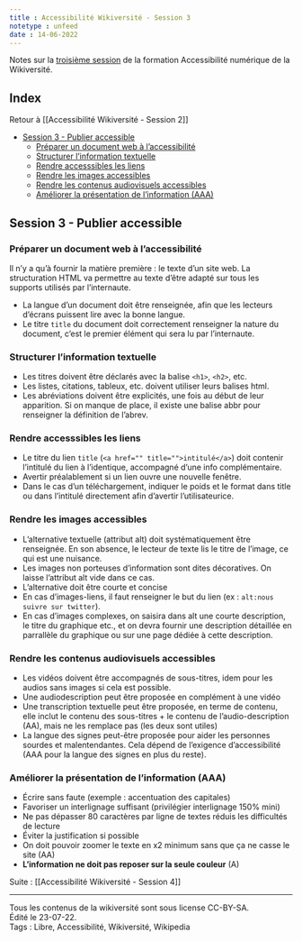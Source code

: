 ```yaml
---
title : Accessibilité Wikiversité - Session 3
notetype : unfeed
date : 14-06-2022
---
```

Notes sur la [troisième session](https://fr.wikiversity.org/wiki/Preparer_un_document_web_a_l_accessibilite_numerique-Notions_de_base) de la formation Accessibilité numérique de la Wikiversité.

## Index
Retour à [[Accessibilité Wikiversité - Session 2]]

<!-- TOC titleSize:2 tabSpaces:2 depthFrom:1 depthTo:3 withLinks:1 updateOnSave:1 orderedList:0 skip:1 title:0 charForUnorderedList:* -->
* [Session 3 - Publier accessible](#session-3---publier-accessible)
  * [Préparer un document web à l’accessibilité](#préparer-un-document-web-à-laccessibilité)
  * [Structurer l’information textuelle](#structurer-linformation-textuelle)
  * [Rendre accesssibles les liens](#rendre-accesssibles-les-liens)
  * [Rendre les images accessibles](#rendre-les-images-accessibles)
  * [Rendre les contenus audiovisuels accessibles](#rendre-les-contenus-audiovisuels-accessibles)
  * [Améliorer la présentation de l’information (AAA)](#améliorer-la-présentation-de-linformation-aaa)
<!-- /TOC -->

## Session 3 - Publier accessible

### Préparer un document web à l’accessibilité
Il n’y a qu’à fournir la matière première : le texte d’un site web. La structuration HTML va permettre au texte d’être adapté sur tous les supports utilisés par l’internaute.

- La langue d’un document doit être renseignée, afin que les lecteurs d’écrans puissent lire avec la bonne langue.
- Le titre `title` du document doit correctement renseigner la nature du document, c’est le premier élément qui sera lu par l’internaute.

### Structurer l’information textuelle
- Les titres doivent être déclarés avec la balise `<h1>`, `<h2>`, etc.
- Les listes, citations, tableux, etc. doivent utiliser leurs balises html.
- Les abréviations doivent être explicités, une fois au début de leur apparition. Si on manque de place, il existe une balise abbr pour renseigner la définition de l’abrev.

### Rendre accesssibles les liens
- Le titre du lien `title` (`<a href="" title="">intitulé</a>`) doit contenir l’intitulé du lien à l’identique, accompagné d’une info complémentaire.
- Avertir préalablement si un lien ouvre une nouvelle fenêtre.
- Dans le cas d’un téléchargement, indiquer le poids et le format dans title ou dans l’intitulé directement afin d’avertir l’utilisateurice.

### Rendre les images accessibles
- L’alternative textuelle (attribut alt) doit systématiquement être renseignée. En son absence, le lecteur de texte lis le titre de l’image, ce qui est une nuisance.
- Les images non porteuses d’information sont dites décoratives. On laisse l’attribut alt vide dans ce cas.
- L’alternative doit être courte et concise
- En cas d’images-liens, il faut renseigner le but du lien (ex : `alt:nous suivre sur twitter`).
- En cas d’images complexes, on saisira dans alt une courte description, le titre du graphique etc., et on devra fournir une description détaillée en parrallèle du graphique ou sur une page dédiée à cette description.

### Rendre les contenus audiovisuels accessibles
- Les vidéos doivent être accompagnés de sous-titres, idem pour les audios sans images si cela est possible.
- Une audiodescription peut être proposée en complément à une vidéo
- Une transcription textuelle peut être proposée, en terme de contenu, elle inclut le contenu des sous-titres + le contenu de l’audio-description (AA), mais ne les remplace pas (les deux sont utiles)
- La langue des signes peut-être proposée pour aider les personnes sourdes et malentendantes. Cela dépend de l’exigence d’accessibilité (AAA pour la langue des signes en plus du reste).

### Améliorer la présentation de l’information (AAA)
- Écrire sans faute (exemple : accentuation des capitales)
- Favoriser un interlignage suffisant (privilégier interlignage 150% mini)
- Ne pas dépasser 80 caractères par ligne de textes réduis les difficultés de lecture
- Éviter la justification si possible
- On doit pouvoir zoomer le texte en x2 minimum sans que ça ne casse le site (AA)
- **L’information ne doit pas reposer sur la seule couleur** (A)

Suite :  [[Accessibilité Wikiversité - Session 4]]

----
Tous les contenus de la wikiversité sont sous license CC-BY-SA.  
Édité le 23-07-22.  
Tags : Libre, Accessibilité, Wikiversité, Wikipedia  
